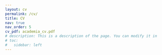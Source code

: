```yaml
---
layout: cv
permalink: /cv/
title: CV
nav: true
nav_order: 5
cv_pdf: academia_cv.pdf
# description: This is a description of the page. You can modify it in '_pages/cv.md'. You can also change or remove the top pdf download button.
# toc:
#   sidebar: left
---
```

